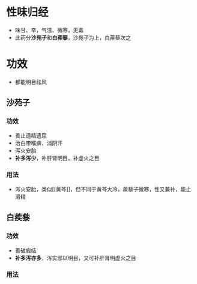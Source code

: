 # 性味归经
- 味甘、辛，气温、微寒，无毒
- 此药分**沙苑子**和**白蒺藜**，沙苑子为上，白蒺藜次之
# 功效
- 都能明目祛风
## 沙苑子
### 功效
- 善止遗精遗尿
- 治白带喉痹，消阴汗
- 泻火安胎
- **补多泻少**，补肝肾明目，补虚火之目
### 用法
- 泻火安胎，类似[[黄芩]]，但不同于黄芩大冷，蒺藜子微寒，性又兼补，能止滑精
## 白蒺藜
### 功效
- 善破瘕结
- **补多泻亦多**，泻实邪以明目，又可补肝肾明虚火之目
### 用法